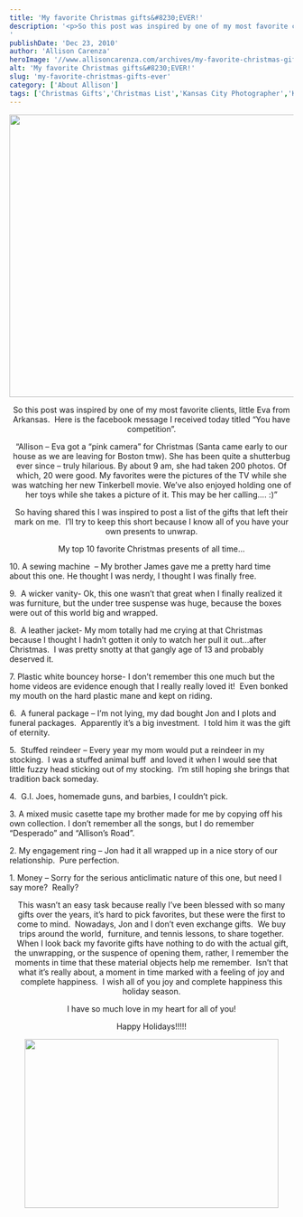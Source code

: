 ```yaml
---
title: 'My favorite Christmas gifts&#8230;EVER!'
description: '<p>So this post was inspired by one of my most favorite clients, little Eva from Arkansas.  Here is the facebook [&hellip;]</p>
'
publishDate: 'Dec 23, 2010'
author: 'Allison Carenza'
heroImage: '//www.allisoncarenza.com/archives/my-favorite-christmas-gif'
alt: 'My favorite Christmas gifts&#8230;EVER!'
slug: 'my-favorite-christmas-gifts-ever'
category: ['About Allison']
tags: ['Christmas Gifts','Christmas List','Kansas City Photographer','Kansas City Photography','Photography']
---
```


<p><a rel="attachment wp-att-1875" href="http://www.allisoncarenza.com/archives/my-favorite-christmas-gifts-ever/mad3/"><img class="aligncenter size-full wp-image-1875" title="mad3" src="http://www.allisoncarenza.com/studio/wp-content/uploads/2010/12/mad3.jpg" alt="" width="700" height="500" srcset="/media/mad3.jpg 700w, /media/mad3-300x214.jpg 300w" sizes="(max-width: 700px) 100vw, 700px" /></a></p>
<p style="text-align: center;">So this post was inspired by one of my most favorite clients, little Eva from Arkansas.  Here is the facebook message I received today titled &#8220;You have competition&#8221;.</p>
<p style="text-align: center;">&#8220;Allison &#8211; Eva got a &#8220;pink camera&#8221; for Christmas (Santa came early to our house as we are leaving for Boston tmw). She has been quite a shutterbug ever since &#8211; truly hilarious. By about 9 am, she had taken 200 photos. Of which, 20 were good. My favorites were the pictures of the TV while she was watching her new Tinkerbell movie. We&#8217;ve also enjoyed holding one of her toys while she takes a picture of it. This may be her calling&#8230;. :)&#8221;</p>
<p style="text-align: center;">
<p style="text-align: center;">So having shared this I was inspired to post a list of the gifts that left their mark on me.  I&#8217;ll try to keep this short because I know all of you have your own presents to unwrap.</p>
<p style="text-align: center;">
<p style="text-align: center;">My top 10 favorite Christmas presents of all time&#8230;</p>
<p style="text-align: left;">10. A sewing machine  &#8211; My brother James gave me a pretty hard time about this one. He thought I was nerdy, I thought I was finally free.</p>
<p style="text-align: left;">9.  A wicker vanity- Ok, this one wasn&#8217;t that great when I finally realized it was furniture, but the under tree suspense was huge, because the boxes were out of this world big and wrapped.</p>
<p style="text-align: left;">8.  A leather jacket- My mom totally had me crying at that Christmas because I thought I hadn&#8217;t gotten it only to watch her pull it out&#8230;after Christmas.  I was pretty snotty at that gangly age of 13 and probably deserved it.</p>
<p style="text-align: left;">7. Plastic white bouncey horse- I don&#8217;t remember this one much but the home videos are evidence enough that I really really loved it!  Even bonked my mouth on the hard plastic mane and kept on riding.</p>
<p style="text-align: left;">6.  A funeral package &#8211; I&#8217;m not lying, my dad bought Jon and I plots and funeral packages.  Apparently it&#8217;s a big investment.  I told him it was the gift of eternity.</p>
<p style="text-align: left;">5.  Stuffed reindeer &#8211; Every year my mom would put a reindeer in my stocking.  I was a stuffed animal buff  and loved it when I would see that little fuzzy head sticking out of my stocking.  I&#8217;m still hoping she brings that tradition back someday.</p>
<p style="text-align: left;">4.  G.I. Joes, homemade guns, and barbies, I couldn&#8217;t pick.</p>
<p style="text-align: left;">3. A mixed music casette tape my brother made for me by copying off his own collection. I don&#8217;t remember all the songs, but I do remember &#8220;Desperado&#8221; and &#8220;Allison&#8217;s Road&#8221;.</p>
<p style="text-align: left;">2. My engagement ring &#8211; Jon had it all wrapped up in a nice story of our relationship.  Pure perfection.</p>
<p style="text-align: left;">1. Money &#8211; Sorry for the serious anticlimatic nature of this one, but need I say more?  Really?</p>
<p style="text-align: center;">
<p style="text-align: center;">This wasn&#8217;t an easy task because really I&#8217;ve been blessed with so many gifts over the years, it&#8217;s hard to pick favorites, but these were the first to come to mind.  Nowadays, Jon and I don&#8217;t even exchange gifts.  We buy trips around the world,  furniture, and tennis lessons, to share together.  When I look back my favorite gifts have nothing to do with the actual gift, the unwrapping, or the suspence of opening them, rather, I remember the moments in time that these material objects help me remember.  Isn&#8217;t that what it&#8217;s really about, a moment in time marked with a feeling of joy and complete happiness.  I wish all of you joy and complete happiness this holiday season.</p>
<p style="text-align: center;">I have so much love in my heart for all of you!</p>
<p style="text-align: center;">Happy Holidays!!!!!</p>
<p style="text-align: center;"><a rel="attachment wp-att-1876" href="http://www.allisoncarenza.com/archives/my-favorite-christmas-gifts-ever/ind_0497/"><img class="aligncenter size-large wp-image-1876" title="IND_0497" src="http://www.allisoncarenza.com/studio/wp-content/uploads/2010/12/IND_0497-900x599.jpg" alt="" width="450" height="299" /></a></p>
<p style="text-align: center;">
